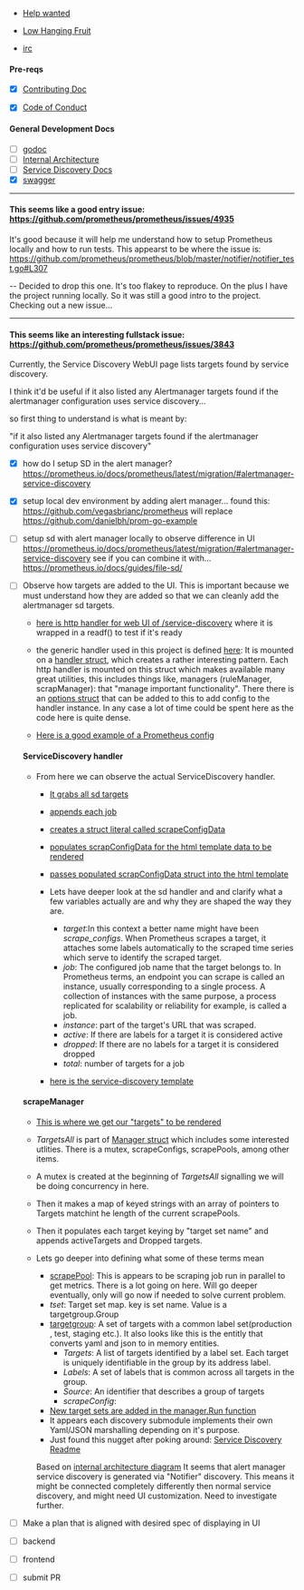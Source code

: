- [Help wanted](https://github.com/prometheus/prometheus/issues?q=is%3Aissue+is%3Aopen+label%3A%22help+wanted%22)

- [Low Hanging Fruit](https://github.com/prometheus/prometheus/issues?q=is%3Aissue+is%3Aopen+label%3A%22low+hanging+fruit%22)

- [irc](https://riot.im/app/#/room/#prometheus:matrix.org)

#### Pre-reqs
- [x] [Contributing Doc](https://github.com/prometheus/prometheus/blob/master/CONTRIBUTING.md)
- [x] [Code of Conduct](https://github.com/cncf/foundation/blob/master/code-of-conduct.md)


#### General Development Docs
- [ ] [godoc](https://godoc.org/github.com/prometheus/prometheus)
- [ ] [Internal Architecture](https://github.com/prometheus/prometheus/blob/master/documentation/internal_architecture.md)
- [ ] [Service Discovery Docs](https://github.com/prometheus/prometheus/blob/master/discovery/README.md)
- [x] [swagger](https://github.com/prometheus/prometheus/blob/master/documentation/dev/api/swagger.json) 

---
 #### This seems like a good entry issue: https://github.com/prometheus/prometheus/issues/4935

It's good because it will help me understand how to setup Prometheus locally and how to run tests.
This appearst to be where the issue is: https://github.com/prometheus/prometheus/blob/master/notifier/notifier_test.go#L307

-- Decided to drop this one. It's too flakey to reproduce. On the plus I have the project running locally. So it was still a good intro to the project. Checking out a new issue...

--- 

#### This seems like an interesting fullstack issue: https://github.com/prometheus/prometheus/issues/3843 

Currently, the Service Discovery WebUI page lists targets found by service discovery.

I think it'd be useful if it also listed any Alertmanager targets found if the alertmanager configuration uses service discovery...

so first thing to understand is what is meant by:

"if it also listed any Alertmanager targets found if the alertmanager configuration uses service discovery"

- [x] how do I setup SD in the alert manager? https://prometheus.io/docs/prometheus/latest/migration/#alertmanager-service-discovery

- [x] setup local dev environment by adding alert manager... found this: https://github.com/vegasbrianc/prometheus will replace https://github.com/danielbh/prom-go-example 

- [ ] setup sd with alert manager locally to observe difference in UI https://prometheus.io/docs/prometheus/latest/migration/#alertmanager-service-discovery see if you can combine it with... https://prometheus.io/docs/guides/file-sd/

- [ ] Observe how targets are added to the UI. This is important because we must understand how they are added so that we can cleanly add the alertmanager sd targets.
  - [here is http handler for web UI of /service-discovery](https://github.com/prometheus/prometheus/blob/master/web/web.go#L287) where it is wrapped in a readf() to test if it's ready
  - the generic handler used in this project is defined [here](https://github.com/prometheus/prometheus/blob/master/web/web.go#L667): It is mounted on a [handler struct](https://github.com/prometheus/prometheus/blob/master/web/web.go#L115), which creates a rather interesting pattern. Each http handler is mounted on this struct which makes available many great utilities, this includes things like, managers (ruleManager, scrapManager): that "manage important functionality". There there is an [options struct](https://github.com/prometheus/prometheus/blob/master/web/web.go#L165) that can be added to this to add config to the handler instance. In any case a lot of time could be spent here as the code here is quite dense.
  
  - [Here is a good example of a Prometheus config](https://github.com/danielbh/prometheus-docker-compose/blob/master/prometheus/prometheus.yml#L28)
  
  #### ServiceDiscovery handler
  - From here we can observe the actual ServiceDiscovery handler. 
      - [It grabs all sd targets](https://github.com/prometheus/prometheus/blob/master/web/web.go#L669)
      - [appends each job](https://github.com/prometheus/prometheus/blob/master/web/web.go#L671)
      - [creates a struct literal called scrapeConfigData](https://github.com/prometheus/prometheus/blob/master/web/web.go#L674)
      - [populates scrapConfigData for the html template data to be rendered](https://github.com/prometheus/prometheus/blob/master/web/web.go#L687-L703)
      - [passes populated scrapConfigData struct into the html template](https://github.com/prometheus/prometheus/blob/master/web/web.go#L705)
      
      - Lets have deeper look at the sd handler and and clarify what a few variables actually are and why they are shaped the way they are.
        - *target*:In this context a better name might have been *scrape_configs*. When Prometheus scrapes a target, it attaches some labels automatically to the scraped time series which serve to identify the scraped target. 
        - *job*: The configured job name that the target belongs to. In Prometheus terms, an endpoint you can scrape is called an instance, usually corresponding to a single process. A collection of instances with the same purpose, a process replicated for scalability or reliability for example, is called a job.
        - *instance*: part of the target's URL that was scraped.
        - *active*: If there are labels for a target it is considered active
        - *dropped*: If there are no labels for a target it is considered dropped
        - *total*: number of targets for a job
        
     - [here is the service-discovery template](https://github.com/prometheus/prometheus/blob/master/web/ui/templates/service-discovery.html)
   
  #### scrapeManager
  
  - [This is where we get our "targets" to be rendered](https://github.com/prometheus/prometheus/blob/master/scrape/manager.go#L209)
  - *TargetsAll* is part of [Manager struct](https://github.com/prometheus/prometheus/blob/master/scrape/manager.go#L58) which includes some interested utlities. There is a mutex, scrapeConfigs, scrapePools, among other items.
  - A mutex is created at the beginning of *TargetsAll* signalling we will be doing concurrency in here.
  - Then it makes a map  of keyed strings with an array of pointers to Targets matchint he length of the current scrapePools.
  - Then it populates each target keying by "target set name" and appends activeTargets and Dropped targets.
  
  - Lets go deeper into defining what some of these terms mean
     - [scrapePool](https://github.com/prometheus/prometheus/blob/master/scrape/manager.go#L121): This is appears to be scraping job run in parallel to get metrics. There is a lot going on here. Will go deeper eventually, only will go now if needed to solve current problem.
     - *tset*: Target set map. key is set name. Value is a targetgroup.Group
     - [targetgroup](https://github.com/prometheus/prometheus/blob/master/discovery/targetgroup/targetgroup.go): A set of targets with a common label set(production , test, staging etc.). It also looks like this is the entitly that converts yaml and json to in memory entities. 
        - *Targets*: A list of targets identified by a label set. Each target is uniquely identifiable in the group by its address label. 
        - *Labels*: A set of labels that is common across all targets in the group.
        - *Source*: An identifier that describes a group of targets
        - *scrapeConfig*:
     - [New target sets are added in the manager.Run function](https://github.com/prometheus/prometheus/blob/master/scrape/manager.go#L79)
     - It appears each discovery submodule implements their own Yaml/JSON marshalling depending on it's purpose.
     - Just found this nugget after poking around: [Service Discovery Readme](https://github.com/prometheus/prometheus/blob/master/discovery/README.md)
    
    Based on [internal architecture diagram](https://github.com/prometheus/prometheus/blob/master/documentation/images/internal_architecture.svg) It seems that alert manager service discovery is generated via "Notifier" discovery. This means it might be connected completely differently then normal service discovery, and might need UI customization. Need to investigate further.

- [ ] Make a plan that is aligned with desired spec of displaying in UI
- [ ] backend
- [ ] frontend
- [ ] submit PR
